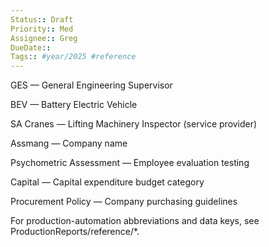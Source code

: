 ```yaml
---
Status:: Draft
Priority:: Med
Assignee:: Greg
DueDate:: 
Tags:: #year/2025 #reference
---
```


GES — General Engineering Supervisor

BEV — Battery Electric Vehicle

SA Cranes — Lifting Machinery Inspector (service provider)

Assmang — Company name

Psychometric Assessment — Employee evaluation testing

Capital — Capital expenditure budget category

Procurement Policy — Company purchasing guidelines

For production-automation abbreviations and data keys, see ProductionReports/reference/*.